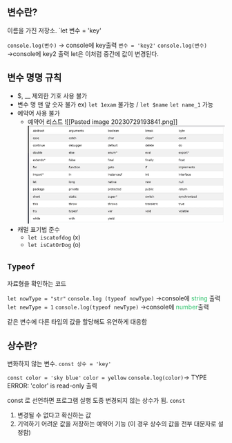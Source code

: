 ## 변수란? 
이름을 가진 저장소.
`let 변수 = 'key'

`console.log(변수)` →  console에 key출력
`변수 = 'key2'`
`console.log(변수)` →console에 key2 출력
let은  이처럼 중간에 값이 변경된다.


## 변수 명명 규칙
- $, __ 제외한 기호 사용 불가
- 변수 명 맨 앞 숫자 불가 ex) `let 1exam` 불가능 / `let $name` `let name_1` 가능
- 예약어 사용 불가
	- 예약어 리스트 ![[Pasted image 20230729193841.png]] <img src="src/Pasted image 20230729193841.png">
- 캐멀 표기법 준수
	- `let iscatofdog` (x)
	- `let isCatOrDog` (o)


## `Typeof`
자료형을 확인하는 코드

`let nowType = "str"`
`console.log (typeof nowType)` →console에<font color="#2DC26B"> string</font>  출력
`let newType = 1`
`console.log(typeof newType)` →console에 <font color="#2DC26B">number</font>출력

같은 변수에 다른 타입의 값을 할당해도 유연하게 대응함


## 상수란?
변화하지 않는 변수.
`const 상수 = 'key'`

`const color = 'sky blue'` 
`color = yellow` 
`console.log(color)`→ TYPE ERROR: 'color' is read-only 출력

const 로 선언하면 프로그램 실행 도중 변경되지 않는 상수가 됨.
`const`
1. 변경될 수 없다고 확신하는 값
2. 기억하기 어려운 값을 저장하는 예약어 기능 (이 경우 상수의 값을 전부 대문자로 설정함)

